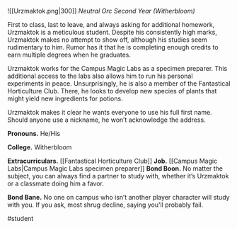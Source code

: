 ![[Urzmaktok.png|300]]
*Neutral Orc Second Year (Witherbloom)*

First to class, last to leave, and always asking for additional homework, Urzmaktok is a meticulous student. Despite his consistently high marks, Urzmaktok makes no attempt to show off, although his studies seem rudimentary to him. Rumor has it that he is completing enough credits to earn multiple degrees when he graduates. 

Urzmaktok works for the Campus Magic Labs as a specimen preparer. This additional access to the labs also allows him to run his personal experiments in peace. Unsurprisingly, he is also a member of the Fantastical Horticulture Club. There, he looks to develop new species of plants that might yield new ingredients for potions. 

Urzmaktok makes it clear he wants everyone to use his full first name. Should anyone use a nickname, he won’t acknowledge the address.

**Pronouns.** He/His

**College.** Witherbloom

**Extracurriculars.** [[Fantastical Horticulture Club]]
**Job.** [[Campus Magic Labs|Campus Magic Labs specimen preparer]]
**Bond Boon.** No matter the subject, you can always find a partner to study with, whether it’s Urzmaktok or a classmate doing him a favor.

**Bond Bane.** No one on campus who isn’t another player character will study with you. If you ask, most shrug decline, saying you'll probably fail.

#student